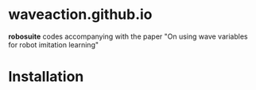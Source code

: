 # waveaction.github.io
**robosuite** codes accompanying with the paper "On using wave variables for robot imitation learning"

# Installation
